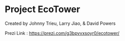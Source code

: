 # Project EcoTower 
Created by Johnny Trieu, Larry Jiao, & David Powers

Prezi Link : https://prezi.com/g3bpvvxsoyr0/ecotower/
